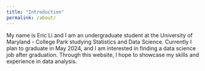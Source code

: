 ```yaml
---
title: "Introduction"
permalink: /about/
---
```


My name is Eric Li and I am an undergraduate student at the University of Maryland - College Park studying Statistics and Data Science. Currently I plan to graduate in May 2024, and I am interested in finding a data science job after graduation. Through this website, I hope to showcase my skills and experience in data analysis.
